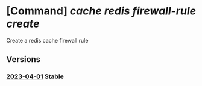 # [Command] _cache redis firewall-rule create_

Create a redis cache firewall rule

## Versions

### [2023-04-01](/Resources/mgmt-plane/L3N1YnNjcmlwdGlvbnMve30vcmVzb3VyY2Vncm91cHMve30vcHJvdmlkZXJzL21pY3Jvc29mdC5jYWNoZS9yZWRpcy97fS9maXJld2FsbHJ1bGVzL3t9/2023-04-01.xml) **Stable**

<!-- mgmt-plane /subscriptions/{}/resourcegroups/{}/providers/microsoft.cache/redis/{}/firewallrules/{} 2023-04-01 -->
